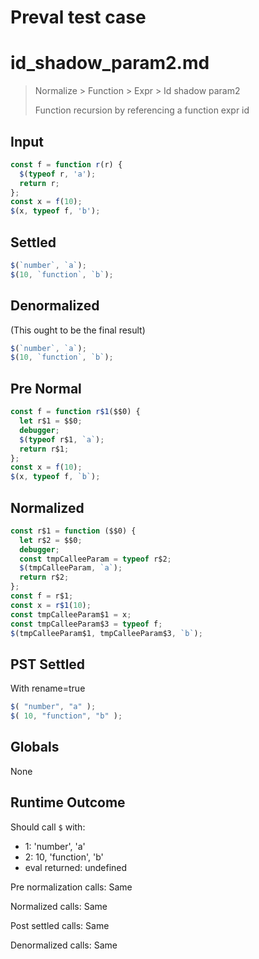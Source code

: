# Preval test case

# id_shadow_param2.md

> Normalize > Function > Expr > Id shadow param2
>
> Function recursion by referencing a function expr id

## Input

`````js filename=intro
const f = function r(r) {
  $(typeof r, 'a');
  return r;
};
const x = f(10);
$(x, typeof f, 'b');
`````

## Settled


`````js filename=intro
$(`number`, `a`);
$(10, `function`, `b`);
`````

## Denormalized
(This ought to be the final result)

`````js filename=intro
$(`number`, `a`);
$(10, `function`, `b`);
`````

## Pre Normal


`````js filename=intro
const f = function r$1($$0) {
  let r$1 = $$0;
  debugger;
  $(typeof r$1, `a`);
  return r$1;
};
const x = f(10);
$(x, typeof f, `b`);
`````

## Normalized


`````js filename=intro
const r$1 = function ($$0) {
  let r$2 = $$0;
  debugger;
  const tmpCalleeParam = typeof r$2;
  $(tmpCalleeParam, `a`);
  return r$2;
};
const f = r$1;
const x = r$1(10);
const tmpCalleeParam$1 = x;
const tmpCalleeParam$3 = typeof f;
$(tmpCalleeParam$1, tmpCalleeParam$3, `b`);
`````

## PST Settled
With rename=true

`````js filename=intro
$( "number", "a" );
$( 10, "function", "b" );
`````

## Globals

None

## Runtime Outcome

Should call `$` with:
 - 1: 'number', 'a'
 - 2: 10, 'function', 'b'
 - eval returned: undefined

Pre normalization calls: Same

Normalized calls: Same

Post settled calls: Same

Denormalized calls: Same
